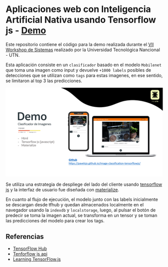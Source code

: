 # Aplicaciones web con Inteligencia Artificial Nativa usando Tensorflow js - [Demo](https://pavelsjo.github.io/aplicaciones-web-con-ia-nativa-tensorflowjs/)

Este repositorio contiene el código para la demo realizada durante el [VII Workshop de Sistemas](https://www.youtube.com/channel/UCru5ORwpLUvr0YvuHn23vEA) realizado por la Universidad Tecnológica Nancional - UTN.

Esta aplicación consiste en un `clasificador` basado en el modelo `Mobilenet` que toma una imagen como input y devuelve `+1000 labels` posibles de detecciones que se utilizan como `tags` para estas imagenes, en ese sentido, se limitaron al top 3 las predicciones.

![img](/demo.png)

 Se utiliza una estrategia de despliege del lado del cliente usando [tensorflow js](https://www.tensorflow.org/js?hl=es-419) y la interfaz de usuario fue diseñada con [materialize](https://materializecss.com/).

 En cuanto al flujo de ejecución, el modelo junto con las labels inicialmente se descargan desde tfhub y quedan almacenados localmente en el navegador usando la `indexdb` y `localstorage`, luego, al pulsar el botón de predecir se toma la imagen actual, se transforma en un tensor y se toman las predicciones del modelo para crear los tags.

## Referencias

- [TensorFlow Hub](https://tfhub.dev/)
- [Tenforflow js api](https://js.tensorflow.org/api/latest/#unique)
- [Learning TensorFlow.js](https://learning.oreilly.com/library/view/learning-tensorflow-js/9781492090786/ch05.html#idm45049246351960)

